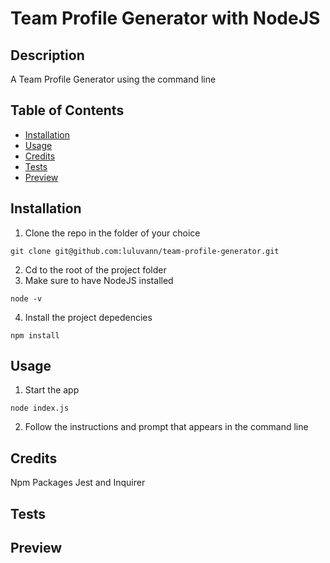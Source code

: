 # Team Profile Generator with NodeJS

## Description 
A Team Profile Generator using the command line

## Table of Contents

* [Installation](#installation)
* [Usage](#usage)
* [Credits](#credits)
* [Tests](#tests)
* [Preview](#Preview)

## Installation
1. Clone the repo in the folder of your choice
```shell
git clone git@github.com:luluvann/team-profile-generator.git
``` 
2. Cd to the root of the project folder 
3. Make sure to have NodeJS installed
```shell
node -v
``` 
4. Install the project depedencies 
```shell
npm install
``` 

## Usage 
1. Start the app
```shell
node index.js
``` 
2. Follow the instructions and prompt that appears in the command line

## Credits
Npm Packages Jest and Inquirer

## Tests

## Preview

